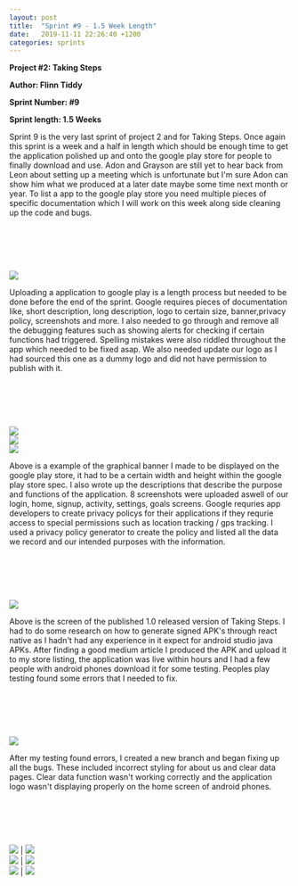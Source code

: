 ```yaml
---
layout: post
title:  "Sprint #9 - 1.5 Week Length"
date:   2019-11-11 22:26:40 +1200
categories: sprints
---
```


**Project #2: Taking Steps**

**Author: Flinn Tiddy**

**Sprint Number: #9**

**Sprint length: 1.5 Weeks**

Sprint 9 is the very last sprint of project 2 and for Taking Steps. Once again this sprint is a week and a half in length which should be enough time to get the application polished up and onto
the google play store for people to finally download and use. Adon and Grayson are still yet to hear back from Leon about setting up a meeting which is unfortunate but I'm sure Adon can show him what we produced
at a later date maybe some time next month or year. To list a app to the google play store you need multiple pieces of specific documentation which I will work on this week along side cleaning up the code and bugs.

<br/><br/>
<br/><br/>

![](/assets/Googleplay.jpg)

Uploading a application to google play is a length process but needed to be done before the end of the sprint. Google requires pieces of documentation like, short description, long description, logo to certain size, banner,privacy policy, screenshots and more. I also needed to go through and remove all the debugging features such as showing alerts for checking if certain functions had triggered. Spelling mistakes were also riddled throughout the app which needed to be fixed asap. We also needed update our logo as I had sourced this one as a dummy logo and did not have permission to publish with it.

<br/><br/>
<br/><br/>

![](/assets/graphics.jpg)<br>
![](/assets/playstore.jpg)<br>
![](/assets/policy.jpg)

Above is a example of the graphical banner I made to be displayed on the google play store, it had to be a certain width and height within the google play store spec. I also wrote up the descriptions that describe the purpose and functions of the application. 8 screenshots were uploaded aswell of our login, home, signup, activity, settings, goals screens. Google requries app developers to create privacy policys for their applications if they requrie access to special permissions such as location tracking / gps tracking. I used a privacy policy generator to create the policy and listed all the data we record and our intended purposes with the information. 

<br/><br/>
<br/><br/>

![](/assets/release.jpg)

Above is the screen of the published 1.0 released version of Taking Steps. I had to do some research on how to generate signed APK's through react native as I hadn't had any experience in it expect for android studio java APKs. After finding a good medium article I produced the APK and upload it to my store listing, the application was live within hours and I had a few people with android phones download it for some testing. Peoples play testing found some errors that I needed to fix.

<br/><br/>
<br/><br/>

![](/assets/Patch1.1.jpg)

After my testing found errors, I created a new branch and began fixing up all the bugs. These included incorrect styling for about us and clear data pages. Clear data function wasn't working correctly and the application logo wasn't displaying properly on the home screen of android phones.

<br/><br/>
<br/><br/>

![](/assets/oldabout.jpg) | ![](/assets/aboutusupdate.jpg)<br>
![](/assets/cleardata.jpg) | ![](/assets/cleardataupdate.jpg)<br>
![](/assets/androidlogo.jpg) | ![](/assets/logoa.jpg)